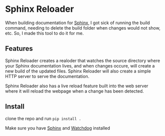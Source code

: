 # Sphinx Reloader
When building documentation for [Sphinx](https://www.sphinx-doc.org/en/master/), I got sick of running the build command, needing to delete the build folder when changes would not show, etc. So, I made this tool to do it for me.


## Features
Sphinx Reloader creates a realoder that watches the source directory where your Sphinx documentation lives, and when changes occure, will create a new build of the updated files. Sphinx Reloader will also create a simple HTTP server to serve the documentation.

Sphinx Reloader also has a live reload feature built into the web server where it will reload the webpage when a change has been detected.

## Install
clone the repo and run `pip install .`

Make sure you have [Sphinx](https://www.sphinx-doc.org/en/master/) and [Watchdog](https://pypi.org/project/watchdog/) installed